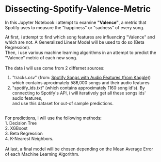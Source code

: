 # Dissecting-Spotify-Valence-Metric
In this Jupyter Notebook i attempt to examine **"Valence"**, a metric that Spotify uses to measure the "happiness" or "sadness" of every song.

At first, i attempt to find which song features are influencing "Valence" and which are not. A Generalized Linear Model will be used to do so (Beta Regression).</br>
Then, i use various machine learning algorithms in an attempt to predict the "Valence" metric of each new song.  </br>
</br>
The data i will use come from 2 differnet sources:</br>
1) "tracks.csv" (from: [Spotify Songs with Audio Features (from Kaggle)](https://www.kaggle.com/lehaknarnauli/spotify-datasets)) which contains aproximately 586,000 songs and their audio features</br>
2) "spotify_ids.txt" (which contains approximately 1160 song id's). By connecting to Spotify's API, i will iteratively get all these songs ids' audio features,</br>
    and use this dataset for out-of sample predictions.</br>
</br>
For predictions, i will use the following methods:</br>
1. Decision Tree </br> 
2. XGBoost </br>
3. Beta Regression </br>
4. K-Nearest Neighbors. </br>
</br>
At last, a final model will be chosen depending on the Mean Average Error of each Machine Learning Algorithm.
